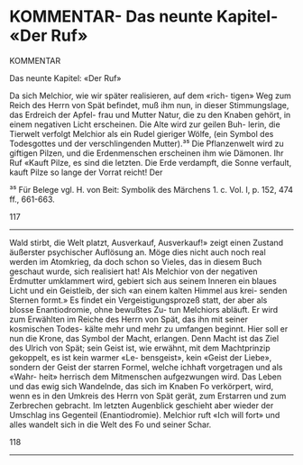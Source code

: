# KOMMENTAR- Das neunte Kapitel- «Der Ruf»

<!-- Source: gemini OCR -->

KOMMENTAR

Das neunte Kapitel: «Der Ruf»

Da sich Melchior, wie wir später realisieren, auf dem «rich-
tigen» Weg zum Reich des Herrn von Spät befindet, muß
ihm nun, in dieser Stimmungslage, das Erdreich der Apfel-
frau und Mutter Natur, die zu den Knaben gehört, in einem
negativen Licht erscheinen. Die Alte wird zur geilen Buh-
lerin, die Tierwelt verfolgt Melchior als ein Rudel gieriger
Wölfe, (ein Symbol des Todesgottes und der verschlingenden
Mutter).³⁵ Die Pflanzenwelt wird zu giftigen Pilzen, und
die Erdenmenschen erscheinen ihm wie Dämonen. Ihr Ruf
«Kauft Pilze, es sind die letzten. Die Erde verdampft, die
Sonne verfault, kauft Pilze so lange der Vorrat reicht! Der

³⁵ Für Belege vgl. H. von Beit: Symbolik des Märchens 1. c.
Vol. I, p. 152, 474 ff., 661-663.

117

---

Wald stirbt, die Welt platzt, Ausverkauf, Ausverkauf!»
zeigt einen Zustand äußerster psychischer Auflösung an.
Möge dies nicht auch noch real werden im Atomkrieg, da
doch schon so Vieles, das in diesem Buch geschaut wurde,
sich realisiert hat!
Als Melchior von der negativen Erdmutter umklammert
wird, gebiert sich aus seinem Inneren ein blaues Licht und
ein Geistleib, der sich «an einem kalten Himmel aus krei-
senden Sternen formt.» Es findet ein Vergeistigungsprozeß
statt, der aber als blosse Enantiodromie, ohne bewußtes Zu-
tun Melchiors abläuft. Er wird zum Erwählten im Reiche
des Herrn von Spät, das ihn mit seiner kosmischen Todes-
kälte mehr und mehr zu umfangen beginnt. Hier soll er nun
die Krone, das Symbol der Macht, erlangen. Denn Macht
ist das Ziel des Ulrich von Spät; sein Geist ist, wie erwähnt,
mit dem Machtprinzip gekoppelt, es ist kein warmer «Le-
bensgeist», kein «Geist der Liebe», sondern der Geist der
starren Formel, welche ichhaft vorgetragen und als «Wahr-
heit» herrisch dem Mitmenschen aufgezwungen wird. Das
Leben und das ewig sich Wandelnde, das sich im Knaben
Fo verkörpert, wird, wenn es in den Umkreis des Herrn von
Spät gerät, zum Erstarren und zum Zerbrechen gebracht.
Im letzten Augenblick geschieht aber wieder der Umschlag
ins Gegenteil (Enantiodromie). Melchior ruft «Ich will fort»
und alles wandelt sich in die Welt des Fo und seiner
Schar.

118

---
